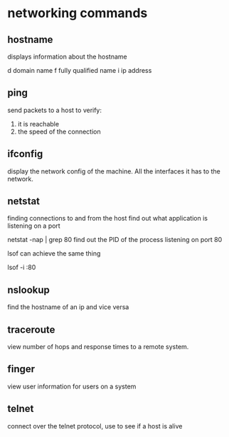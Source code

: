 # networking commands

## hostname

displays information about the hostname

d domain name
f fully qualified name
i ip address

## ping

send packets to a host to verify:
1. it is reachable
2. the speed of the connection

## ifconfig

display the network config of the machine.
All the interfaces it has to the network.

## netstat

finding connections to and from the host
find out what application is listening on a port

netstat -nap | grep 80
    find out the PID of the process listening on port 80

lsof can achieve the same thing

lsof -i :80

## nslookup

find the hostname of an ip and vice versa

## traceroute

view number of hops and response times to a remote system.

## finger

view user information for users on a system

## telnet

connect over the telnet protocol, use to see if a host is alive